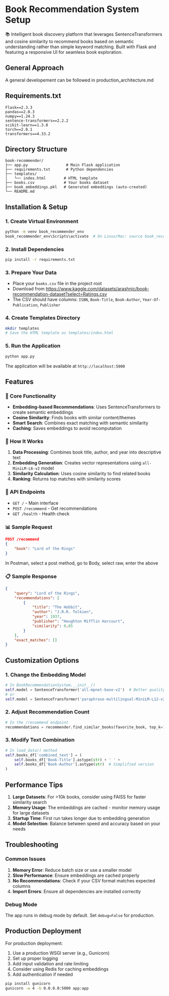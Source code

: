 # Book Recommendation System Setup
📚 Intelligent book discovery platform that leverages SentenceTransformers and cosine similarity to recommend books based on semantic understanding rather than simple keyword matching. Built with Flask and featuring a responsive UI for seamless book exploration.

## General Approach
A general developement can be followed in production_architecture.md

## Requirements.txt
```
Flask==2.3.3
pandas==2.0.3
numpy==1.24.3
sentence-transformers==2.2.2
scikit-learn==1.3.0
torch==2.0.1
transformers==4.33.2
```

## Directory Structure
```
book-recommender/
├── app.py                 # Main Flask application
├── requirements.txt       # Python dependencies
├── templates/
│   └── index.html        # HTML template
├── books.csv             # Your books dataset
├── book_embeddings.pkl   # Generated embeddings (auto-created)
└── README.md
```

## Installation & Setup

### 1. Create Virtual Environment
```bash
python -m venv book_recommender_env
book_recommender_env\Scripts\activate  # On Linux/Mac: source book_recommender_env/bin/activate
```

### 2. Install Dependencies
```bash
pip install -r requirements.txt
```

### 3. Prepare Your Data
- Place your `books.csv` file in the project root
- Download from https://www.kaggle.com/datasets/arashnic/book-recommendation-dataset?select=Ratings.csv
- The CSV should have columns: `ISBN`, `Book-Title`, `Book-Author`, `Year-Of-Publication`, `Publisher`

### 4. Create Templates Directory
```bash
mkdir templates
# Save the HTML template as templates/index.html
```

### 5. Run the Application
```bash
python app.py
```

The application will be available at `http://localhost:5000`

## Features

### 🚀 Core Functionality
- **Embedding-based Recommendations**: Uses SentenceTransformers to create semantic embeddings
- **Cosine Similarity**: Finds books with similar content/themes
- **Smart Search**: Combines exact matching with semantic similarity
- **Caching**: Saves embeddings to avoid recomputation

### 🎯 How It Works
1. **Data Processing**: Combines book title, author, and year into descriptive text
2. **Embedding Generation**: Creates vector representations using `all-MiniLM-L6-v2` model
3. **Similarity Calculation**: Uses cosine similarity to find related books
4. **Ranking**: Returns top matches with similarity scores

### 🔧 API Endpoints
- `GET /` - Main interface
- `POST /recommend` - Get recommendations
- `GET /health` - Health check

### 📊 Sample Request
```json
POST /recommend
{
    "book": "Lord of the Rings"
}
```
In Postman, select a post method, go to Body, select raw, enter the above
### 📋 Sample Response
```json
{
    "query": "Lord of the Rings",
    "recommendations": [
        {
            "title": "The Hobbit",
            "author": "J.R.R. Tolkien",
            "year": 1937,
            "publisher": "Houghton Mifflin Harcourt",
            "similarity": 0.85
        }
    ],
    "exact_matches": []
}
```

## Customization Options

### 1. Change the Embedding Model
```python
# In BookRecommendationSystem.__init__()
self.model = SentenceTransformer('all-mpnet-base-v2')  # Better quality, slower
# or
self.model = SentenceTransformer('paraphrase-multilingual-MiniLM-L12-v2')  # Multilingual
```

### 2. Adjust Recommendation Count
```python
# In the /recommend endpoint
recommendations = recommender.find_similar_books(favorite_book, top_k=15)
```

### 3. Modify Text Combination
```python
# In load_data() method
self.books_df['combined_text'] = (
    self.books_df['Book-Title'].astype(str) + ' ' + 
    self.books_df['Book-Author'].astype(str)  # Simplified version
)
```

## Performance Tips

1. **Large Datasets**: For >10k books, consider using FAISS for faster similarity search
2. **Memory Usage**: The embeddings are cached - monitor memory usage for large datasets
3. **Startup Time**: First run takes longer due to embedding generation
4. **Model Selection**: Balance between speed and accuracy based on your needs

## Troubleshooting

### Common Issues
1. **Memory Error**: Reduce batch size or use a smaller model
2. **Slow Performance**: Ensure embeddings are cached properly
3. **No Recommendations**: Check if your CSV format matches expected columns
4. **Import Errors**: Ensure all dependencies are installed correctly

### Debug Mode
The app runs in debug mode by default. Set `debug=False` for production.

## Production Deployment

For production deployment:
1. Use a production WSGI server (e.g., Gunicorn)
2. Set up proper logging
3. Add input validation and rate limiting
4. Consider using Redis for caching embeddings
5. Add authentication if needed

```bash
pip install gunicorn
gunicorn -w 4 -b 0.0.0.0:5000 app:app
```
